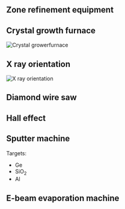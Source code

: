 ---
---

## Zone refinement equipment

## Crystal growth furnace
![Crystal growerfurnace](https://drive.google.com/uc?id=0B3yvXEqPBERISVVFWkhIZWlHQms)
## X ray orientation 
![X ray orientation](https://drive.google.com/uc?id=0B3yvXEqPBERIOVpJVGpNazBGazg)

## Diamond wire saw

## Hall effect

## Sputter machine

Targets:

- Ge
- SiO<sub>2</sub>
- Al

## E-beam evaporation machine
